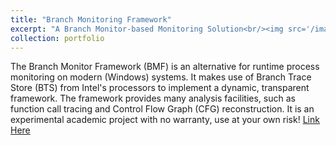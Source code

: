 ```yaml
---
title: "Branch Monitoring Framework"
excerpt: "A Branch Monitor-based Monitoring Solution<br/><img src='/images/branchmonitor.png'>"
collection: portfolio
---
```


The Branch Monitor Framework (BMF) is an alternative for runtime process monitoring on modern (Windows) systems. It makes use of Branch Trace Store (BTS) from Intel's processors to implement a dynamic, transparent framework. The framework provides many analysis facilities, such as function call tracing and Control Flow Graph (CFG) reconstruction. It is an experimental academic project with no warranty, use at your own risk! [Link Here](https://github.com/marcusbotacin/BranchMonitoringProject)
